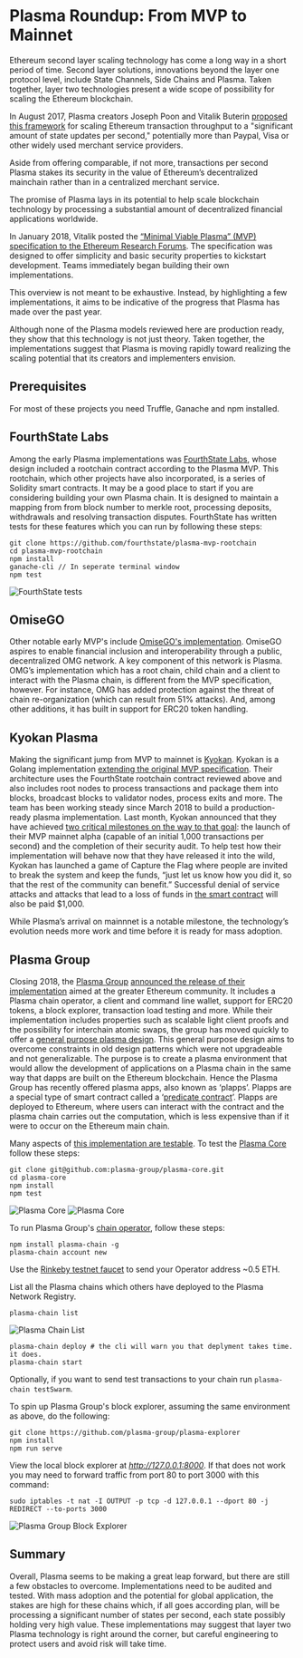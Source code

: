 # Plasma Roundup: From MVP to Mainnet

Ethereum second layer scaling technology has come a long way in a short period of time. Second layer solutions, innovations beyond the layer one protocol level, include State Channels, Side Chains and Plasma. Taken together, layer two technologies present a wide scope of possibility for scaling the Ethereum blockchain.

In August 2017, Plasma creators Joseph Poon and Vitalik Buterin [proposed this framework](https://plasma.io/plasma.pdf) for scaling Ethereum transaction throughput to a "significant amount of state updates per second," potentially more than Paypal, Visa or other widely used merchant service providers.

Aside from offering comparable, if not more, transactions per second Plasma stakes its security in the value of Ethereum’s decentralized mainchain rather than in a centralized merchant service.

The promise of Plasma lays in its potential to help scale blockchain technology by processing a substantial amount of decentralized financial applications worldwide.

In January 2018, Vitalik posted the [“Minimal Viable Plasma” (MVP) specification to the Ethereum Research Forums](https://ethresear.ch/t/minimal-viable-plasma/426). The specification was designed to offer simplicity and basic security properties to kickstart development. Teams immediately began building their own implementations.

This overview is not meant to be exhaustive. Instead, by highlighting a few implementations, it aims to be indicative of the progress that Plasma has made over the past year.

Although none of the Plasma models reviewed here are production ready, they show that this technology is not just theory. Taken together, the implementations suggest that Plasma is moving rapidly toward realizing the scaling potential that its creators and implementers envision.

## Prerequisites

For most of these projects you need Truffle, Ganache and npm installed.

## FourthState Labs

Among the early Plasma implementations was [FourthState Labs](https://github.com/FourthState/plasma-mvp-rootchain), whose design included a rootchain contract according to the Plasma MVP. This rootchain, which other projects have also incorporated, is a series of Solidity smart contracts. It may be a good place to start if you are considering building your own Plasma chain. It is designed to maintain a mapping from from block number to merkle root, processing deposits, withdrawals and resolving transaction disputes. FourthState has written tests for these features which you can run by following these steps:

```shell
git clone https://github.com/fourthstate/plasma-mvp-rootchain
cd plasma-mvp-rootchain
npm install
ganache-cli // In seperate terminal window
npm test
```

![FourthState tests](/images-for-article/Fourth-Estate/fourth-estate.png)

<!-- TODO: Running? -->

## OmiseGO

Other notable early MVP's include [OmiseGO's implementation](https://github.com/omisego/plasma-contracts).  OmiseGO aspires to enable financial inclusion and interoperability through a public, decentralized OMG network. A key component of this network is Plasma. OMG’s implementation which has a root chain, child chain and a client to interact with the Plasma chain, is different from the MVP specification, however. For instance, OMG has added protection against the threat of chain re-organization (which can result from 51% attacks). And, among other additions, it has built in support for ERC20 token handling.

## Kyokan Plasma

Making the significant jump from MVP to mainnet is [Kyokan](https://github.com/kyokan/plasma). Kyokan is a Golang implementation [extending the original MVP specification](https://kauri.io/article/7f9e1c04f3964016806becc33003bdf3/v4/minimum-viable-plasma-the-kyokan-implementation). Their architecture uses the FourthState rootchain contract reviewed above and also includes root nodes to process transactions and package them into blocks, broadcast blocks to validator nodes, process exits and more. The team has been working steady since March 2018 to build a production-ready plasma implementation. Last month, Kyokan announced that they have achieved [two critical milestones on the way to that goal](https://medium.com/kyokan-llc/announcing-our-plasma-mvp-alpha-23a8bc9673fc): the launch of their MVP mainnet alpha (capable of an initial 1,000 transactions per second) and the completion of their security audit. To help test how their implementation will behave now that they have released it into the wild, Kyokan has launched a game of Capture the Flag where people are invited to break the system and keep the funds, “just let us know how you did it, so that the rest of the community can benefit.” Successful denial of service attacks and attacks that lead to a loss of funds in [the smart contract](https://etherscan.io/address/0x0cdd78c34a4305234898864c1daccdbb326a520d) will also be paid $1,000.

While Plasma’s arrival on mainnnet is a notable milestone, the technology’s evolution needs more work and time before it is ready for mass adoption.  






## Plasma Group

Closing 2018, the [Plasma Group](https://plasma.group/) [announced the release of their implementation](https://medium.com/plasma-group/plasma-spec-9d98d0f2fccf) aimed at the greater Ethereum community. It includes a Plasma chain operator, a client and command line wallet, support for ERC20 tokens, a block explorer, transaction load testing and more. While their implementation includes properties such as scalable light client proofs and the possibility for interchain atomic swaps, the group has moved quickly to offer a [general purpose plasma design](https://medium.com/plasma-group/towards-a-general-purpose-plasma-f1cc4d49c1f4). This general purpose design aims to overcome constraints in old design patterns which were not upgradeable and not generalizable. The purpose is to create a plasma environment that would allow the development of applications on a Plasma chain in the same way that dapps are built on the Ethereum blockchain. Hence the Plasma Group has recently offered plasma apps, also known as ‘plapps’. Plapps are a special type of smart contract called a ‘[predicate contract](https://github.com/plasma-group/plasma-predicates)’. Plapps are deployed to Ethereum, where users can interact with the contract and the plasma chain carries out the computation, which is less expensive than if it were to occur on the Ethereum main chain. 

Many aspects of [this implementation are testable](https://github.com/plasma-group). To test the [Plasma Core](https://github.com/plasma-group/plasma-core) follow these steps:

```shell
git clone git@github.com:plasma-group/plasma-core.git
cd plasma-core
npm install
npm test
```

![Plasma Core](images-for-article/Plasma-Group/Plasma-Core/plasma-group-core-test-41-passing.png)
![Plasma Core](images-for-article/Plasma-Group/Plasma-Core/plasma-group-core-test-10-passing.png)

To run Plasma Group's [chain operator](https://github.com/plasma-group/plasma-chain-operator), follow these steps:

```shell
npm install plasma-chain -g
plasma-chain account new
```

Use the [Rinkeby testnet faucet](https://faucet.rinkeby.io/) to send your Operator address ~0.5 ETH.

List all the Plasma chains which others have deployed to the Plasma Network Registry.

```shell
plasma-chain list
```

![Plasma Chain List](images-for-article/Plasma-Group/Plasma-Chain-Operator/plasma-chain-list.png)

```shell
plasma-chain deploy # the cli will warn you that deplyment takes time. it does.
plasma-chain start
```

Optionally, if you want to send test transactions to your chain run `plasma-chain testSwarm`.

To spin up Plasma Group's block explorer, assuming the same environment as above, do the following:

```shell
git clone https://github.com/plasma-group/plasma-explorer
npm install
npm run serve
```

View the local block explorer at _<http://127.0.0.1:8000>_. If that does not work you may need to forward traffic from port 80 to port 3000 with this command:

```shell
sudo iptables -t nat -I OUTPUT -p tcp -d 127.0.0.1 --dport 80 -j REDIRECT --to-ports 3000
```

![Plasma Group Block Explorer](images-for-article/Plasma-Group/Plasma-Block-Explorer/plasma-block-explorer.png)

## Summary

Overall, Plasma seems to be making a great leap forward, but there are still a few obstacles to overcome. Implementations need to be audited and tested. With mass adoption and the potential for global application, the stakes are high for these chains which, if all goes according plan, will be processing a significant number of states per second, each state possibly holding very high value. These implementations may suggest that layer two Plasma technology is right around the corner, but careful engineering to protect users and avoid risk will take time.
